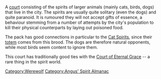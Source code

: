 A [court](spirits "wikilink") consisting of the spirits of larger
animals (mainly cats, birds, dogs) that live in the city. The spirits
are usually quite solitary (even the dogs) and quite paranoid. It is
rumoured they will not accept gifts of essence, a behaviour stemming
from a number of attempts by the city's population to kill their
physical counterparts by laying out poisoned food.

The pack has good connections in particular to the [Cat
Spirits](Cat_Spirits "wikilink"), since their [totem](totem "wikilink")
comes from this brood. The dogs are therefore natural opponents, while
most birds seem content to ignore them.

This court has traditionally good ties with the [Court of Eternal
Grace](Court_of_Eternal_Grace "wikilink") -- a rare thing in the spirit
world.

[Category:Werewolf](Category:Werewolf "wikilink") [Category:Angus'
Spirit Almanac](Category:Angus'_Spirit_Almanac "wikilink")